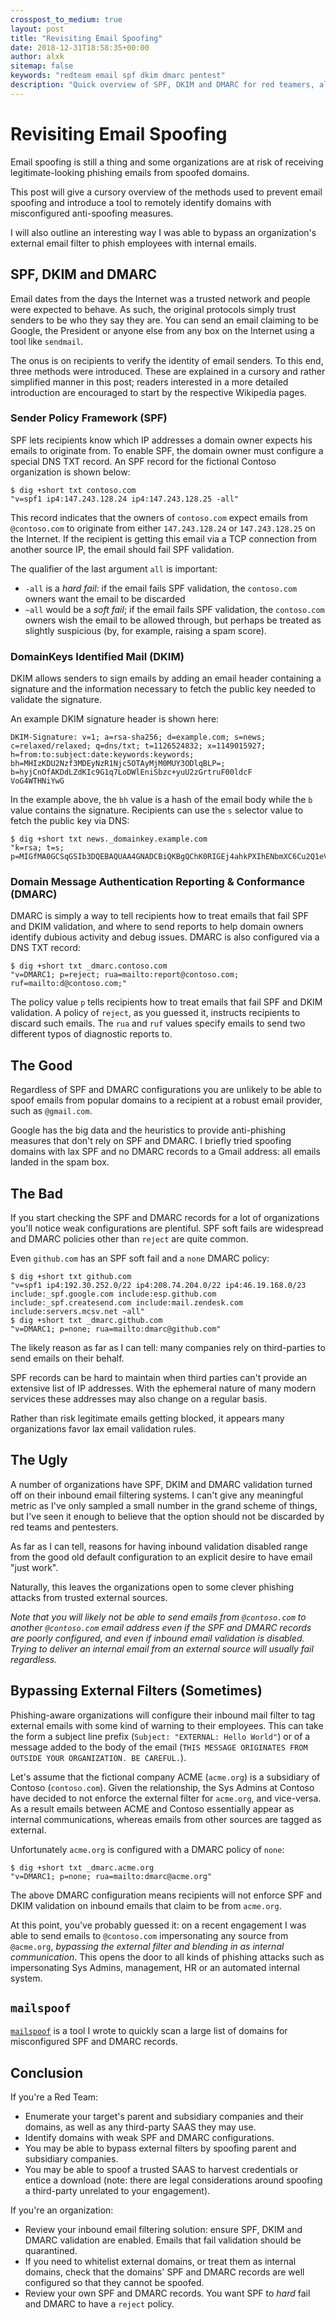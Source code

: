 ```yaml
---
crosspost_to_medium: true
layout: post
title: "Revisiting Email Spoofing"
date: 2018-12-31T18:58:35+00:00
author: alxk
sitemap: false
keywords: "redteam email spf dkim dmarc pentest"
description: "Quick overview of SPF, DKIM and DMARC for red teamers, along with common misconfigurations and a potential external email filter bypass"
---
```


# Revisiting Email Spoofing

Email spoofing is still a thing and some organizations are at risk of receiving legitimate-looking phishing emails from spoofed domains.

This post will give a cursory overview of the methods used to prevent email spoofing and introduce a tool to remotely identify domains with misconfigured anti-spoofing measures.

I will also outline an interesting way I was able to bypass an organization's external email filter to phish employees with internal emails.

## SPF, DKIM and DMARC

Email dates from the days the Internet was a trusted network and people were expected to behave. As such, the original protocols simply trust senders to be who they say they are. You can send an email claiming to be Google, the President or anyone else from any box on the Internet using a tool like `sendmail`.

The onus is on recipients to verify the identity of email senders. To this end, three methods were introduced. These are explained in a cursory and rather simplified manner in this post; readers interested in a more detailed introduction are encouraged to start by the respective Wikipedia pages.

### Sender Policy Framework (SPF)

SPF lets recipients know which IP addresses a domain owner expects his emails to originate from. To enable SPF, the domain owner must configure a special DNS TXT record. An SPF record for the fictional Contoso organization is shown below:

```
$ dig +short txt contoso.com
"v=spf1 ip4:147.243.128.24 ip4:147.243.128.25 -all"
```

This record indicates that the owners of `contoso.com` expect emails from `@contoso.com` to originate from either `147.243.128.24` or `147.243.128.25` on the Internet. If the recipient is getting this email via a TCP connection from another source IP, the email should fail SPF validation.

The qualifier of the last argument `all` is important:

* `-all` is a _hard fail_: if the email fails SPF validation, the `contoso.com` owners want the email to be discarded
* `~all` would be a _soft fail_; if the email fails SPF validation, the `contoso.com` owners wish the email to be allowed through, but perhaps be treated as slightly suspicious (by, for example, raising a spam score).

### DomainKeys Identified Mail (DKIM)

DKIM allows senders to sign emails by adding an email header containing a signature and the information necessary to fetch the public key needed to validate the signature.

An example DKIM signature header is shown here:

```
DKIM-Signature: v=1; a=rsa-sha256; d=example.com; s=news;
c=relaxed/relaxed; q=dns/txt; t=1126524832; x=1149015927;
h=from:to:subject:date:keywords:keywords;
bh=MHIzKDU2Nzf3MDEyNzR1Njc5OTAyMjM0MUY3ODlqBLP=;
b=hyjCnOfAKDdLZdKIc9G1q7LoDWlEniSbzc+yuU2zGrtruF00ldcF
VoG4WTHNiYwG
```

In the example above, the `bh` value is a hash of the email body while the `b` value contains the signature. Recipients can use the `s` selector value to fetch the public key via DNS:

```
$ dig +short txt news._domainkey.example.com
"k=rsa; t=s; p=MIGfMA0GCSqGSIb3DQEBAQUAA4GNADCBiQKBgQChK0RIGEj4ahkPXIhENbmXC6Cu2Q1eVNDM6nZdrJGR2p4jWYNVGQ/EYQRC35Qu+rBcvNvayv8igvCou1A9Y6xso1ls6MCMpT3LjatFo+U+qfMI9Uh6P0sQ+NNS7NAGc0GGl8bAxi+mbG0AHgbgrB6DTJwAz7uGd0IzjPtPdn5EuQIDAQAB"
```

### Domain Message Authentication Reporting & Conformance (DMARC)

DMARC is simply a way to tell recipients how to treat emails that fail SPF and DKIM validation, and where to send reports to help domain owners identify dubious activity and debug issues. DMARC is also configured via a DNS TXT record:

```
$ dig +short txt _dmarc.contoso.com
"v=DMARC1; p=reject; rua=mailto:report@contoso.com; ruf=mailto:d@contoso.com;"
```

The policy value `p` tells recipients how to treat emails that fail SPF and DKIM validation. A policy of `reject`, as you guessed it, instructs recipients to discard such emails. The `rua` and `ruf` values specify emails to send two different typos of diagnostic reports to.

## The Good

Regardless of SPF and DMARC configurations you are unlikely to be able to spoof emails from popular domains to a recipient at a robust email provider, such as `@gmail.com`.

Google has the big data and the heuristics to provide anti-phishing measures that don't rely on SPF and DMARC. I briefly tried spoofing domains with lax SPF and no DMARC records to a Gmail address: all emails landed in the spam box.

## The Bad

If you start checking the SPF and DMARC records for a lot of organizations you'll notice weak configurations are plentiful. SPF soft fails are widespread and DMARC policies other than `reject` are quite common.

Even `github.com` has an SPF soft fail and a `none` DMARC policy:

```
$ dig +short txt github.com
"v=spf1 ip4:192.30.252.0/22 ip4:208.74.204.0/22 ip4:46.19.168.0/23 include:_spf.google.com include:esp.github.com include:_spf.createsend.com include:mail.zendesk.com include:servers.mcsv.net ~all"
$ dig +short txt _dmarc.github.com
"v=DMARC1; p=none; rua=mailto:dmarc@github.com"
```

The likely reason as far as I can tell: many companies rely on third-parties to send emails on their behalf.

SPF records can be hard to maintain when third parties can't provide an extensive list of IP addresses. With the ephemeral nature of many modern services these addresses may also change on a regular basis.

Rather than risk legitimate emails getting blocked, it appears many organizations favor lax email validation rules.

## The Ugly

A number of organizations have SPF, DKIM and DMARC validation turned off on their inbound email filtering systems. I can't give any meaningful metric as I've only sampled a small number in the grand scheme of things, but I've seen it enough to believe that the option should not be discarded by red teams and pentesters.

As far as I can tell, reasons for having inbound validation disabled range from the good old default configuration to an explicit desire to have email "just work".

Naturally, this leaves the organizations open to some clever phishing attacks from trusted external sources.

_Note that you will likely not be able to send emails from `@contoso.com` to another `@contoso.com` email address even if the SPF and DMARC records are poorly configured, and even if inbound email validation is disabled. Trying to deliver an internal email from an external source will usually fail regardless._

## Bypassing External Filters (Sometimes)

Phishing-aware organizations will configure their inbound mail filter to tag external emails with some kind of warning to their employees. This can take the form a subject line prefix (`Subject: "EXTERNAL: Hello World"`) or of a message added to the body of the email (`THIS MESSAGE ORIGINATES FROM OUTSIDE YOUR ORGANIZATION. BE CAREFUL.`).

Let's assume that the fictional company ACME (`acme.org`) is a subsidiary of Contoso (`contoso.com`). Given the relationship, the Sys Admins at Contoso have decided to not enforce the external filter for `acme.org`, and vice-versa. As a result emails between ACME and Contoso essentially appear as internal communications, whereas emails from other sources are tagged as external.

Unfortunately `acme.org` is configured with a DMARC policy of `none`:

```
$ dig +short txt _dmarc.acme.org
"v=DMARC1; p=none; rua=mailto:dmarc@acme.org"
```

The above DMARC configuration means recipients will not enforce SPF and DKIM validation on inbound emails that claim to be from `acme.org`.

At this point, you've probably guessed it: on a recent engagement I was able to send emails to `@contoso.com` impersonating any source from `@acme.org`, _bypassing the external filter and blending in as internal communication_. This opens the door to all kinds of phishing attacks such as impersonating Sys Admins, management, HR or an automated internal system.

## `mailspoof`

[`mailspoof`](https://github.com/serain/mailspoof) is a tool I wrote to quickly scan a large list of domains for misconfigured SPF and DMARC records.

## Conclusion

If you're a Red Team:

* Enumerate your target's parent and subsidiary companies and their domains, as well as any third-party SAAS they may use.
* Identify domains with weak SPF and DMARC configurations.
* You may be able to bypass external filters by spoofing parent and subsidiary companies.
* You may be able to spoof a trusted SAAS to harvest credentials or entice a download (note: there are legal considerations around spoofing a third-party unrelated to your engagement).

If you're an organization:

* Review your inbound email filtering solution: ensure SPF, DKIM and DMARC validation are enabled. Emails that fail validation should be quarantined.
* If you need to whitelist external domains, or treat them as internal domains, check that the domains' SPF and DMARC records are well configured so that they cannot be spoofed.
* Review your own SPF and DMARC records. You want SPF to _hard_ fail and DMARC to have a `reject` policy.
